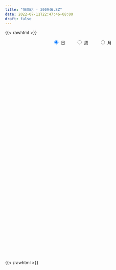 ```yaml
---
title: "恒而达 - 300946.SZ"
date: 2022-07-11T22:47:46+08:00
draft: false
---
```

{{< rawhtml >}}
    <div style="text-align: center">
        <label style="padding: 1rem;"><input style="margin-right: .5rem" type="radio" name="period" value="D" checked onclick="period_change(this)">日</label>
        <label style="padding: 1rem;"><input style="margin-right: .5rem" type="radio" name="period" value="W" onclick="period_change(this)">周</label>
        <label style="padding: 1rem;"><input style="margin-right: .5rem" type="radio" name="period" value="M" onclick="period_change(this)">月</label>
    </div>
    <div id="chart" style="height: 700px;"></div> 
    <script type="text/javascript">
        const D_v = [118800.21,95355.45,66956.19,71241.04,59557.66,43370.75,38064.28,26937.77,32728.03,26916.35,20245.22,23076.02,24128.55,20964.93,76998.81,91773.87,58330.73,35186.03,29102.61,31887.33,23194.17,20063.37,48998.08,51396.86,37589.51,39714.36,41212.47,40673.56,27806.61,18414.38,17585.7,19524.7,17099.06,19142.85,16570.92,17403.31,29239.01,36364.57,31975.77,21865.68,33692.13,20240.34,17565.09,15986.0,21298.93,22386.35,21180.48,14995.29,17905.21,14604.51,13393.29,10395.74,11909.36,9513.1,9968.7,8799.3,14382.28,15570.71,9908.66,7245.09,6494.12,10011.03,14473.86,10463.93,6594.28,6976.81,8641.0,9999.0,10830.0,14017.43,11663.65,7561.11,10613.0,10939.93,9565.09,7595.01,6604.08,8463.07,4364.28,6311.49,5510.0,10888.24,10205.85,12775.06,8377.16,8788.3,12094.64,11958.55,9177.23,6994.24,7267.96,10563.0,5249.85,8137.0,10001.16,4593.47,5839.12,5431.18,6766.17,4484.17,5631.01,6721.16,6252.0,10707.19,9891.55,6437.0,9596.0,5192.27,7666.01,8058.0,9854.67,14244.62,7759.5,6378.0,5877.0,8203.5,21626.92,12391.43,8333.68,10074.72,5914.72,9427.5,9998.0,7206.0,7735.22,15424.85,10901.04,15375.42,9965.0,47179.09,90477.85,104748.52,69273.52,90778.85,102340.6,92598.17,70188.5,62592.51,63614.39,54780.64,49095.2,34456.0,42113.02,41971.4,29219.39,41333.91,67945.44,57619.47,52050.16,41571.04,27050.88,31339.66,22506.56,17852.18,34002.69,20430.86,17542.29,14263.0,11675.0,13649.36,18202.4,38701.48,24205.93,17834.12,23920.6,23202.38,18913.14,36614.46,40637.18,42179.26,22521.76,22471.64,16382.82,15068.9,17839.69,15376.66,19014.43,16034.25,56226.43,40643.08,39611.43,40762.47,54237.81,35894.91,25730.99,39407.24,27010.2,32408.52,21611.01,18425.36,23207.49,20404.27,35011.71,24653.39,23587.89,16623.0,22122.0,9132.79,9701.7,7694.79,7325.61,12045.0,7835.57,9172.56,8085.57,12585.35,20533.36,13518.77,10858.46,6063.61,5799.0,7669.93,9005.7,6619.97,11330.61,6792.22,5859.53,5600.0,5171.05,16110.07,7866.29,9413.0,6436.35,5751.6,5211.47,4886.0,6940.99,6625.14,7888.55,4961.36,8828.07,4557.0,9334.28,6413.73,4531.0,6259.15,5518.0,5867.25,10009.16,5200.58,5394.69,5648.64,3581.0,3022.0,29414.93,25675.56,12795.95,9872.0,17104.68,10876.58,31308.78,15956.69,12355.0,8581.27,7942.0,10890.42,14684.34,10785.36,8541.01,12430.33,9772.19,9445.73,6837.42,9583.92,9095.79,30345.44,18377.75,9381.0,13000.27,7081.04,6444.21,8987.45,6188.21,10773.22,32167.61,38074.53,23909.86,15099.15,11601.14,19641.23,10336.13,18099.04,24489.35,16082.27,14267.55,7923.15,7123.8,5186.98,9454.0,5893.0,6455.0,6887.27,8293.16,7298.82,5950.15,4833.13,8631.74,13108.28,33940.01,29944.54,19105.47,11951.78,10714.56,13988.39,10739.96,9018.81,11476.48,8411.31,15896.48,10071.13,9381.51,15095.28,9799.18,11605.28,13656.0,10049.95,11918.6,11937.4,9917.87,10335.18,9339.78,17883.79,12593.91,11939.95,9448.12,10598.87,18168.57,40571.03,20627.6,12920.0,17635.6,25343.99,44555.46,27157.23,17345.14,16555.4,14952.22,14630.42,14036.85,10965.42,10269.76,9580.92]
const D_histogram = [0.0,-3.6478176638,-6.4328256037,-7.4991311337,-8.1982404905,-8.16833172,-7.9075843968,-7.2176382178,-6.2324474544,-5.3364069574,-4.3051387629,-3.3871615379,-2.4401958943,-1.7297389657,-0.2320698822,1.1787821609,1.4713138274,1.6166599766,1.7643864365,1.9458735583,1.9029141951,1.9450200576,2.5392386999,2.8911889593,3.0024330074,3.2462462765,3.4757520456,3.2359952568,2.8183494823,2.5210183111,2.338932985,2.0584354355,1.7383929212,1.3929776881,1.2565517997,1.2707203579,1.4005285186,1.4894358804,1.4942360629,1.2537619103,1.4072859376,1.3848809868,1.21257282,1.1459447228,1.2153588381,1.1581398477,1.1444394737,1.0840115522,0.8380013063,0.5504756077,0.2494704012,0.1422128522,-0.0310382773,-0.0833376583,-0.1130548074,-0.1740274255,-0.3173678072,-0.155652778,-0.0993133723,-0.1219592418,-0.0796891829,0.060585111,0.2279916461,0.2633480942,0.2811311626,0.2410160632,0.2510425822,0.2894845828,0.3819906445,0.4675633427,0.3926291227,0.384775143,0.4382839723,0.4862447343,0.4556298591,0.3935624758,0.3792319532,0.2836661183,0.2238715363,0.194227378,0.1718287007,0.2447367998,0.3264146776,0.3728257367,0.3313082369,0.3413992626,0.3889121723,0.3684349032,0.2800493563,0.2392490899,0.2279533458,0.1056731969,0.0406148348,-0.028656134,-0.1887683071,-0.2502137746,-0.2064585502,-0.177084457,-0.2050854768,-0.194360678,-0.1543770976,-0.1341748969,-0.0901102578,-0.1959287089,-0.3290704574,-0.3503548296,-0.4355464978,-0.4481217592,-0.4613651353,-0.5179538535,-0.4367430837,-0.2839112208,-0.3098951325,-0.2474159395,-0.192189742,-0.0252657361,0.2789184657,0.4291913256,0.4696725362,0.5306815099,0.5758984539,0.6305086826,0.5622621804,0.4678089692,0.4386726124,0.5224789304,0.4953546759,0.5751309246,0.5230499737,1.2048130845,2.4561072546,2.9229573636,2.6985194346,3.3559489528,4.5725048986,5.3058847212,5.165128807,4.1568285728,3.7738944669,2.9252037235,1.8019867306,0.9271510151,-0.1630717732,-0.8706466964,-1.4288585817,-1.660546097,-1.0934562659,-1.0414794596,-0.9942663431,-1.6796837679,-2.2325179776,-2.7530602465,-3.166193248,-3.4467546236,-3.275129416,-3.2779109092,-2.9950170918,-2.8142106369,-2.5332523017,-2.4097116811,-2.1324652922,-1.4730767161,-1.1554858814,-0.8791565446,-0.5741624331,-0.292684878,-0.2602064156,0.0975562664,0.6338421675,0.6819354017,0.5054792041,0.0738478945,-0.1493719817,-0.3020355654,-0.4656022182,-0.5823328796,-0.4331557673,-0.3092169001,0.5627518373,1.0907665725,1.4362116071,1.7275298838,1.6396055196,1.4705664628,1.071762828,1.1696326104,1.1230113435,0.9384852088,0.768230931,0.5279421874,0.2283468246,0.1097042281,0.060670945,-0.3003175387,-0.4377268258,-0.5671989745,-1.0173827552,-1.2693308415,-1.4945234798,-1.5996666541,-1.4838376067,-1.2207102562,-1.0122021318,-0.9231328038,-0.7347156256,-0.4998898336,-0.1456765421,-0.1496847133,-0.3923459434,-0.4486961467,-0.4583220578,-0.5270957789,-0.6887623921,-0.6803514002,-0.4844572404,-0.3282741625,-0.2414346384,-0.20269848,-0.1216527117,-0.4494667892,-0.5481920164,-0.7604709621,-0.7355861148,-0.7818504922,-0.6221663923,-0.5266982165,-0.5416538559,-0.3685318101,-0.3518813582,-0.2789363589,-0.4176786488,-0.4575155328,-0.3077848945,-0.3246296433,-0.2732263524,-0.3425771093,-0.2853631222,-0.0796938736,0.152903006,0.3553744548,0.3896938553,0.3338004845,0.3198973929,0.3680505986,0.9909956162,1.2475110434,1.2989085146,1.3443607134,1.3825543111,1.3676490546,1.4741181271,1.4511627751,1.2811649013,1.1073199453,0.9867927476,0.9637418265,0.9695282966,0.947480386,0.6772391235,0.534006723,0.3662678279,0.1145458917,-0.2911139992,-0.7936665306,-0.9395081821,-0.2782629774,-0.0475624822,0.1131702774,0.1964759122,0.2168642481,0.2281630041,0.1599001218,-0.0443611751,0.0005007349,0.5865285872,0.690266901,0.434926306,0.1373092608,-0.2257622368,-0.2408076781,-0.3465334195,-0.2372821968,-0.2275793066,-0.2119764245,-0.3302183107,-0.3964887544,-0.5100461367,-0.5299785441,-0.7984914824,-0.8284753197,-1.1164794275,-1.3864664423,-1.2423887999,-1.0968607102,-0.8783329905,-0.6432876784,-0.3978957374,-2.0763346704,-2.8301765896,-3.1570037635,-3.1656928549,-2.9398668131,-2.6545136386,-2.2463083795,-1.849494777,-1.4317351315,-1.0086343462,-0.604619305,-0.3727667853,-0.1229189028,0.1451743185,0.2909795619,0.4373461865,0.614323868,0.7927903931,0.9648567166,1.1350941224,1.2263035924,1.231047413,1.1696072815,1.1712621449,1.2256618506,1.2072820157,1.1497935324,1.1128578998,1.0850133114,1.1084404024,1.1698217917,1.1004130687,1.0612008283,1.0641645728,1.0826863006,1.1477259984,1.0482729389,0.935973473,0.8666008502,0.7434706237,0.5971499324,0.5134408608,0.4141193976,0.336078542,0.2530029929]
const D_fast = [0.0,-4.5597720798,-8.9529864206,-11.8940747341,-14.6427442135,-16.654918373,-18.371067149,-19.4855305245,-20.0584516246,-20.496512867,-20.5415293632,-20.4703425227,-20.1334258526,-19.8554036654,-18.4157520525,-16.7102044692,-16.0498443458,-15.5003332025,-14.9115101334,-14.243554622,-13.8107854364,-13.2824245596,-12.0533962423,-10.9786487431,-10.1167964432,-9.0614216049,-7.9629778244,-7.393735799,-7.106794203,-6.7738707964,-6.3712228762,-6.1371115669,-6.0225558509,-6.0197266619,-5.8420146004,-5.5101659528,-5.0302256624,-4.5689593305,-4.1906001322,-4.1176338073,-3.6122882956,-3.2884729997,-3.1576379615,-2.9377798779,-2.5645260532,-2.3322100816,-2.0598005872,-1.8492256206,-1.8857355399,-2.0356423367,-2.2742799429,-2.3459842788,-2.5269949776,-2.6001287732,-2.6581096242,-2.7625890986,-2.9852714322,-2.8624695974,-2.8309585348,-2.8840942148,-2.8617464516,-2.7063258799,-2.4819214333,-2.3807279617,-2.2926621026,-2.2725231862,-2.1997360216,-2.0889228754,-1.9009191525,-1.6984556186,-1.6752325579,-1.5868927519,-1.4238129295,-1.254290984,-1.1709983943,-1.1346751587,-1.054197693,-1.0788469983,-1.0826736963,-1.0637610101,-1.0432025122,-0.9091102132,-0.745828666,-0.6062111726,-0.5649016132,-0.4694607719,-0.3247198191,-0.2530883624,-0.2714615703,-0.2524495642,-0.2067569719,-0.3026188215,-0.3575234749,-0.4339584772,-0.6412627271,-0.7652616382,-0.7731210514,-0.7880180725,-0.8672904614,-0.9051558321,-0.9037665261,-0.9171080497,-0.8955709749,-1.0503716033,-1.2657809662,-1.3746540458,-1.5687323384,-1.6933380396,-1.8219226996,-2.0079998811,-2.0359748822,-1.9541208246,-2.0575785193,-2.0569533113,-2.0497745493,-1.8891669774,-1.5152531592,-1.2576824679,-1.0997831232,-0.906103772,-0.7169122146,-0.5046748153,-0.4323557723,-0.4098567413,-0.3293249449,-0.1148988943,-0.0181844798,0.2053745,0.2840560426,1.2670224244,3.1323434083,4.3299328582,4.7801247878,6.2765415442,8.6362237146,10.6960747175,11.846601005,11.877507914,12.4380474249,12.3206576123,11.647937302,11.0048893404,9.8738986088,8.9486620115,8.0332354807,7.3864114412,7.6801372058,7.4717441472,7.2703906779,6.1650523111,5.0540886071,3.8452812765,2.640599963,1.4983499315,0.8511927851,0.0289335646,-0.4369268909,-0.9596730952,-1.3120278354,-1.7909151352,-2.0467850693,-1.7556656722,-1.7269463078,-1.6704061072,-1.508952604,-1.3006462684,-1.3332194099,-0.9510676613,-0.2563212183,-0.0377441337,-0.0878305302,-0.5009998662,-0.7615627378,-0.9897352129,-1.2697024202,-1.5320163016,-1.4911281311,-1.4444934889,-0.4318367921,0.3688695861,1.0733675226,1.7965682702,2.1185452859,2.3171478449,2.186284917,2.576562852,2.8106944209,2.8607895884,2.8825930434,2.7742898467,2.53178119,2.4405646506,2.4066991037,1.9706312353,1.7237902418,1.4525183495,0.74798888,0.1787080833,-0.4201154249,-0.9251752628,-1.1803056171,-1.2223558306,-1.2668982392,-1.4086121121,-1.4038738404,-1.2940205067,-0.9762263507,-1.0176557002,-1.3584034162,-1.5269276562,-1.6511340818,-1.8516817476,-2.1855389588,-2.347215817,-2.2724359672,-2.19832143,-2.1718405655,-2.1837790271,-2.1331464368,-2.5733272115,-2.8091004428,-3.211497129,-3.3705088104,-3.6122358109,-3.6080933091,-3.6442996874,-3.7946687907,-3.7136796974,-3.7849995851,-3.7817886755,-4.0249506276,-4.1791663949,-4.1063819801,-4.2043841397,-4.221287437,-4.3762824711,-4.3904092646,-4.2046634844,-3.9338408534,-3.6425257909,-3.5107829266,-3.4832261762,-3.4171549196,-3.2769890643,-2.4062951427,-1.8379019546,-1.4617773548,-1.0802349776,-0.6964028021,-0.369395795,0.1056028094,0.4454381511,0.5957315026,0.698716533,0.8248875222,1.0427720577,1.2909406019,1.5057627878,1.4048313062,1.3951005864,1.3189286483,1.0958431851,0.6174047944,-0.0835643697,-0.4642830668,0.1273963936,0.3462062683,0.5352315973,0.66765621,0.742260608,0.8106001151,0.7823122632,0.5669606726,0.6119477662,1.3446077654,1.6209128044,1.474303786,1.211014056,0.7915019991,0.7162546383,0.5238955421,0.5738262155,0.5266342791,0.4892430551,0.2884465912,0.123053959,-0.1180149576,-0.270442001,-0.7385778099,-0.9756804771,-1.5428044418,-2.1594080671,-2.3259276247,-2.4546147126,-2.4556702405,-2.381446848,-2.2355288413,-4.4330514419,-5.8944375086,-7.0105156234,-7.8106279284,-8.3197685899,-8.6980438251,-8.8514156609,-8.9169757526,-8.85714989,-8.6862076912,-8.4333474763,-8.2946866529,-8.0755684961,-7.7711816952,-7.5526315613,-7.2969283901,-6.9663697415,-6.5897056181,-6.1764251156,-5.7224141792,-5.324628811,-5.0121231372,-4.7811614483,-4.4866910487,-4.1258758803,-3.8424352113,-3.6124753116,-3.3711964692,-3.1277877298,-2.8272505381,-2.473413701,-2.2677191567,-2.0416311901,-1.7726263024,-1.4834329994,-1.131461802,-0.9688466268,-0.8471527245,-0.6998751347,-0.6371377052,-0.6341709134,-0.5895197699,-0.5853113836,-0.5793326037,-0.5991574046]
const D_slow = [0.0,-0.911954416,-2.5201608169,-4.3949436003,-6.4445037229,-8.4865866529,-10.4634827522,-12.2678923066,-13.8260041702,-15.1601059096,-16.2363906003,-17.0831809848,-17.6932299583,-18.1256646998,-18.1836821703,-17.8889866301,-17.5211581732,-17.1169931791,-16.6758965699,-16.1894281804,-15.7136996316,-15.2274446172,-14.5926349422,-13.8698377024,-13.1192294505,-12.3076678814,-11.43872987,-10.6297310558,-9.9251436852,-9.2948891075,-8.7101558612,-8.1955470023,-7.760948772,-7.41270435,-7.0985664001,-6.7808863106,-6.430754181,-6.0583952109,-5.6848361952,-5.3713957176,-5.0195742332,-4.6733539865,-4.3702107815,-4.0837246008,-3.7798848913,-3.4903499293,-3.2042400609,-2.9332371728,-2.7237368463,-2.5861179443,-2.523750344,-2.488197131,-2.4959567003,-2.5167911149,-2.5450548168,-2.5885616731,-2.6679036249,-2.7068168194,-2.7316451625,-2.762134973,-2.7820572687,-2.7669109909,-2.7099130794,-2.6440760559,-2.5737932652,-2.5135392494,-2.4507786039,-2.3784074582,-2.282909797,-2.1660189613,-2.0678616807,-1.9716678949,-1.8620969018,-1.7405357183,-1.6266282535,-1.5282376345,-1.4334296462,-1.3625131166,-1.3065452326,-1.2579883881,-1.2150312129,-1.153847013,-1.0722433436,-0.9790369094,-0.8962098501,-0.8108600345,-0.7136319914,-0.6215232656,-0.5515109265,-0.4916986541,-0.4347103176,-0.4082920184,-0.3981383097,-0.4053023432,-0.45249442,-0.5150478636,-0.5666625012,-0.6109336154,-0.6622049846,-0.7107951541,-0.7493894285,-0.7829331528,-0.8054607172,-0.8544428944,-0.9367105088,-1.0242992162,-1.1331858406,-1.2452162804,-1.3605575642,-1.4900460276,-1.5992317985,-1.6702096037,-1.7476833869,-1.8095373717,-1.8575848073,-1.8639012413,-1.7941716249,-1.6868737935,-1.5694556594,-1.4367852819,-1.2928106685,-1.1351834978,-0.9946179527,-0.8776657104,-0.7679975573,-0.6373778247,-0.5135391558,-0.3697564246,-0.2389939312,0.06220934,0.6762361536,1.4069754945,2.0816053532,2.9205925914,4.063718816,5.3901899963,6.6814721981,7.7206793412,8.664152958,9.3954538888,9.8459505715,10.0777383253,10.036970382,9.8193087079,9.4620940624,9.0469575382,8.7735934717,8.5132236068,8.264657021,7.844736079,7.2866065846,6.598341523,5.806793211,4.9451045551,4.1263222011,3.3068444738,2.5580902009,1.8545375416,1.2212244662,0.618796546,0.0856802229,-0.2825889561,-0.5714604265,-0.7912495626,-0.9347901709,-1.0079613904,-1.0730129943,-1.0486239277,-0.8901633858,-0.7196795354,-0.5933097343,-0.5748477607,-0.6121907561,-0.6876996475,-0.804100202,-0.9496834219,-1.0579723638,-1.1352765888,-0.9945886295,-0.7218969863,-0.3628440846,0.0690383864,0.4789397663,0.846581382,1.114522089,1.4069302416,1.6876830775,1.9223043797,2.1143621124,2.2463476593,2.3034343654,2.3308604224,2.3460281587,2.270948774,2.1615170676,2.019717324,1.7653716352,1.4480389248,1.0744080548,0.6744913913,0.3035319896,-0.0016455744,-0.2546961074,-0.4854793083,-0.6691582147,-0.7941306731,-0.8305498086,-0.867970987,-0.9660574728,-1.0782315095,-1.192812024,-1.3245859687,-1.4967765667,-1.6668644168,-1.7879787269,-1.8700472675,-1.9304059271,-1.9810805471,-2.011493725,-2.1238604223,-2.2609084264,-2.4510261669,-2.6349226956,-2.8303853187,-2.9859269168,-3.1176014709,-3.2530149349,-3.3451478874,-3.4331182269,-3.5028523166,-3.6072719788,-3.721650862,-3.7985970857,-3.8797544965,-3.9480610846,-4.0337053619,-4.1050461424,-4.1249696108,-4.0867438593,-3.9979002456,-3.9004767818,-3.8170266607,-3.7370523125,-3.6450396629,-3.3972907588,-3.085412998,-2.7606858693,-2.424595691,-2.0789571132,-1.7370448496,-1.3685153178,-1.005724624,-0.6854333987,-0.4086034123,-0.1619052254,0.0790302312,0.3214123053,0.5582824018,0.7275921827,0.8610938634,0.9526608204,0.9812972933,0.9085187936,0.7101021609,0.4752251154,0.405659371,0.3937687505,0.4220613198,0.4711802979,0.5253963599,0.5824371109,0.6224121414,0.6113218476,0.6114470313,0.7580791782,0.9306459034,1.0393774799,1.0737047951,1.0172642359,0.9570623164,0.8704289615,0.8111084123,0.7542135857,0.7012194796,0.6186649019,0.5195427133,0.3920311791,0.2595365431,0.0599136725,-0.1472051574,-0.4263250143,-0.7729416249,-1.0835388248,-1.3577540024,-1.57733725,-1.7381591696,-1.837633104,-2.3567167715,-3.0642609189,-3.8535118598,-4.6449350735,-5.3799017768,-6.0435301865,-6.6051072813,-7.0674809756,-7.4254147585,-7.677573345,-7.8287281713,-7.9219198676,-7.9526495933,-7.9163560137,-7.8436111232,-7.7342745766,-7.5806936096,-7.3824960113,-7.1412818321,-6.8575083015,-6.5509324034,-6.2431705502,-5.9507687298,-5.6579531936,-5.3515377309,-5.049717227,-4.7622688439,-4.484054369,-4.2128010411,-3.9356909405,-3.6432354926,-3.3681322254,-3.1028320184,-2.8367908752,-2.5661193,-2.2791878004,-2.0171195657,-1.7831261974,-1.5664759849,-1.380608329,-1.2313208459,-1.1029606307,-0.9994307813,-0.9154111458,-0.8521603975]
const D_data = [['2021-02-08', 139.66, 141.6, 139.55, 182.68],['2021-02-09', 114.0, 84.44, 84.18, 126.0],['2021-02-10', 80.0, 73.5, 73.02, 84.99],['2021-02-18', 75.11, 78.5, 75.11, 84.5],['2021-02-19', 75.0, 71.23, 68.9, 75.98],['2021-02-22', 71.22, 70.91, 70.1, 72.8],['2021-02-23', 69.8, 66.78, 66.5, 69.8],['2021-02-24', 66.8, 67.04, 66.74, 67.88],['2021-02-25', 67.3, 68.02, 67.07, 69.5],['2021-02-26', 67.68, 65.29, 65.28, 67.81],['2021-03-01', 65.01, 66.1, 65.0, 66.39],['2021-03-02', 66.17, 64.5, 63.9, 66.43],['2021-03-03', 64.02, 65.1, 62.8, 65.88],['2021-03-04', 64.31, 62.4, 62.31, 64.66],['2021-03-05', 62.0, 74.88, 62.0, 74.88],['2021-03-08', 75.0, 79.49, 73.5, 88.22],['2021-03-09', 75.2, 68.63, 66.25, 77.64],['2021-03-10', 67.12, 66.74, 66.33, 71.39],['2021-03-11', 65.54, 66.51, 63.82, 67.36],['2021-03-12', 66.0, 66.97, 65.67, 69.68],['2021-03-15', 64.95, 63.8, 63.26, 66.13],['2021-03-16', 63.39, 64.2, 62.2, 64.99],['2021-03-17', 64.19, 72.52, 63.23, 73.97],['2021-03-18', 71.0, 72.2, 68.58, 75.52],['2021-03-19', 70.0, 70.88, 69.3, 74.15],['2021-03-22', 71.41, 74.2, 71.41, 75.78],['2021-03-23', 73.25, 76.31, 73.2, 77.49],['2021-03-24', 77.0, 71.52, 71.0, 79.93],['2021-03-25', 69.2, 68.47, 67.8, 72.47],['2021-03-26', 68.0, 68.81, 67.85, 69.61],['2021-03-29', 69.4, 69.62, 68.8, 71.8],['2021-03-30', 69.11, 67.69, 67.02, 70.49],['2021-03-31', 65.4, 65.95, 65.4, 67.26],['2021-04-01', 66.61, 64.0, 63.8, 66.88],['2021-04-02', 64.06, 65.34, 64.06, 65.89],['2021-04-06', 65.36, 66.92, 64.84, 67.17],['2021-04-07', 66.72, 68.89, 65.84, 69.75],['2021-04-08', 68.62, 69.24, 68.02, 71.99],['2021-04-09', 72.27, 68.8, 68.5, 75.68],['2021-04-12', 66.22, 65.4, 65.18, 67.82],['2021-04-13', 65.34, 70.43, 65.34, 71.25],['2021-04-14', 71.21, 69.01, 67.88, 71.3],['2021-04-15', 69.09, 67.0, 66.04, 69.19],['2021-04-16', 67.0, 68.02, 66.69, 68.88],['2021-04-19', 67.9, 70.12, 67.71, 70.73],['2021-04-20', 69.67, 69.0, 69.0, 71.62],['2021-04-21', 69.05, 69.8, 67.88, 71.13],['2021-04-22', 69.7, 69.47, 68.38, 70.34],['2021-04-23', 69.22, 66.68, 66.6, 69.38],['2021-04-26', 67.02, 64.89, 64.68, 67.25],['2021-04-27', 65.12, 63.08, 62.43, 65.7],['2021-04-28', 62.32, 64.2, 62.32, 64.85],['2021-04-29', 64.14, 62.3, 62.3, 64.25],['2021-04-30', 61.9, 62.8, 61.9, 63.4],['2021-05-06', 62.71, 62.42, 61.02, 63.5],['2021-05-07', 62.4, 61.3, 61.11, 62.4],['2021-05-10', 61.7, 59.14, 58.4, 61.72],['2021-05-11', 59.11, 62.44, 58.91, 63.0],['2021-05-12', 61.3, 61.22, 60.17, 62.26],['2021-05-13', 60.12, 59.84, 59.8, 60.9],['2021-05-14', 59.85, 60.23, 59.8, 60.49],['2021-05-17', 60.28, 61.55, 59.7, 61.74],['2021-05-18', 61.51, 62.45, 61.1, 64.0],['2021-05-19', 62.96, 61.16, 61.11, 62.96],['2021-05-20', 61.01, 60.93, 60.6, 61.43],['2021-05-21', 60.69, 59.99, 59.91, 61.16],['2021-05-24', 59.58, 60.38, 58.65, 60.43],['2021-05-25', 61.26, 60.74, 60.48, 61.98],['2021-05-26', 61.16, 61.71, 60.16, 61.85],['2021-05-27', 62.0, 62.13, 61.41, 63.3],['2021-05-28', 62.0, 60.19, 60.06, 62.26],['2021-05-31', 60.28, 60.83, 60.24, 61.08],['2021-06-01', 60.98, 61.78, 60.7, 61.95],['2021-06-02', 61.72, 62.1, 60.89, 62.2],['2021-06-03', 62.22, 61.3, 61.19, 62.33],['2021-06-04', 61.05, 60.77, 60.51, 61.5],['2021-06-07', 60.6, 61.26, 60.41, 61.32],['2021-06-08', 61.25, 60.01, 59.93, 61.26],['2021-06-09', 60.07, 60.05, 59.59, 60.3],['2021-06-10', 59.97, 60.17, 59.93, 60.72],['2021-06-11', 60.17, 60.09, 59.91, 60.36],['2021-06-15', 60.45, 61.42, 59.71, 61.8],['2021-06-16', 61.15, 62.02, 60.73, 62.08],['2021-06-17', 61.98, 62.06, 61.41, 63.01],['2021-06-18', 61.5, 61.12, 60.7, 61.69],['2021-06-21', 61.17, 61.83, 60.9, 62.3],['2021-06-22', 61.73, 62.64, 61.38, 62.98],['2021-06-23', 62.66, 62.07, 61.96, 63.37],['2021-06-24', 62.06, 61.1, 60.79, 62.1],['2021-06-25', 61.1, 61.48, 60.66, 61.52],['2021-06-28', 61.43, 61.83, 61.05, 62.15],['2021-06-29', 61.84, 60.15, 59.91, 61.84],['2021-06-30', 60.3, 60.36, 59.92, 60.49],['2021-07-01', 60.01, 59.89, 59.89, 60.9],['2021-07-02', 59.84, 57.98, 57.9, 59.89],['2021-07-05', 57.99, 58.37, 57.9, 58.48],['2021-07-06', 58.08, 59.38, 58.08, 59.38],['2021-07-07', 59.04, 59.16, 59.03, 59.59],['2021-07-08', 59.01, 58.2, 58.05, 59.54],['2021-07-09', 58.25, 58.38, 57.93, 58.61],['2021-07-12', 58.38, 58.64, 58.14, 58.93],['2021-07-13', 58.64, 58.33, 57.9, 58.68],['2021-07-14', 58.33, 58.6, 58.03, 59.1],['2021-07-15', 58.42, 56.32, 56.08, 58.45],['2021-07-16', 56.3, 54.99, 54.91, 56.56],['2021-07-19', 55.28, 55.56, 55.13, 56.59],['2021-07-20', 55.54, 54.0, 53.42, 55.54],['2021-07-21', 54.03, 54.12, 53.83, 54.44],['2021-07-22', 54.14, 53.49, 53.06, 54.2],['2021-07-23', 53.8, 52.16, 52.1, 53.8],['2021-07-26', 52.18, 53.35, 51.41, 53.38],['2021-07-27', 53.35, 54.36, 52.89, 55.3],['2021-07-28', 53.88, 51.98, 51.4, 53.88],['2021-07-29', 52.2, 52.71, 52.09, 53.19],['2021-07-30', 52.67, 52.5, 51.71, 52.68],['2021-08-02', 52.1, 54.15, 52.1, 54.17],['2021-08-03', 54.01, 56.99, 53.68, 58.63],['2021-08-04', 56.85, 56.33, 55.75, 57.47],['2021-08-05', 55.82, 55.6, 55.38, 56.97],['2021-08-06', 55.12, 56.32, 55.12, 57.4],['2021-08-09', 56.07, 56.66, 55.66, 56.83],['2021-08-10', 56.93, 57.36, 56.27, 57.88],['2021-08-11', 57.37, 56.11, 56.01, 57.67],['2021-08-12', 55.86, 55.62, 55.4, 56.66],['2021-08-13', 55.55, 56.35, 55.3, 56.84],['2021-08-16', 56.09, 58.2, 55.98, 58.63],['2021-08-17', 58.15, 57.29, 57.17, 58.85],['2021-08-18', 57.85, 59.14, 57.58, 60.18],['2021-08-19', 59.14, 57.96, 57.26, 59.45],['2021-08-20', 58.5, 69.55, 58.44, 69.55],['2021-08-23', 75.11, 83.46, 74.0, 83.46],['2021-08-24', 92.5, 80.6, 80.14, 93.0],['2021-08-25', 78.58, 75.1, 74.68, 80.06],['2021-08-26', 75.7, 90.12, 72.52, 90.12],['2021-08-27', 84.0, 105.9, 83.81, 108.14],['2021-08-30', 98.99, 109.78, 95.0, 123.85],['2021-08-31', 105.02, 105.5, 102.01, 115.45],['2021-09-01', 103.0, 96.28, 92.92, 105.37],['2021-09-02', 97.2, 104.7, 93.88, 109.5],['2021-09-03', 102.18, 99.5, 98.2, 113.08],['2021-09-06', 96.74, 93.98, 88.56, 99.49],['2021-09-07', 94.08, 94.19, 91.68, 95.88],['2021-09-08', 93.47, 87.9, 87.1, 94.0],['2021-09-09', 87.91, 88.82, 86.16, 91.98],['2021-09-10', 88.79, 87.71, 86.0, 88.79],['2021-09-13', 88.0, 89.74, 83.8, 91.5],['2021-09-14', 88.7, 100.83, 85.0, 104.8],['2021-09-15', 96.8, 96.43, 95.0, 106.16],['2021-09-16', 96.0, 97.02, 93.0, 104.98],['2021-09-17', 94.88, 86.18, 85.1, 96.53],['2021-09-22', 85.7, 83.99, 82.68, 87.49],['2021-09-23', 85.33, 80.47, 80.01, 85.61],['2021-09-24', 79.61, 77.79, 77.6, 80.71],['2021-09-27', 76.52, 75.68, 73.5, 80.0],['2021-09-28', 75.5, 79.0, 75.5, 81.89],['2021-09-29', 76.9, 75.17, 74.3, 77.91],['2021-09-30', 76.43, 77.41, 75.59, 78.39],['2021-10-08', 78.56, 75.37, 75.03, 79.5],['2021-10-11', 74.8, 75.95, 74.06, 77.29],['2021-10-12', 75.0, 73.22, 72.18, 75.76],['2021-10-13', 73.29, 74.46, 72.63, 76.9],['2021-10-14', 75.0, 80.33, 74.46, 82.49],['2021-10-15', 78.0, 77.58, 76.66, 79.8],['2021-10-18', 77.32, 77.76, 75.77, 80.18],['2021-10-19', 75.47, 78.99, 75.04, 79.88],['2021-10-20', 78.9, 79.8, 77.33, 80.2],['2021-10-21', 79.09, 77.16, 77.15, 79.69],['2021-10-22', 77.77, 82.08, 75.4, 84.42],['2021-10-25', 80.2, 86.9, 80.14, 88.52],['2021-10-26', 85.66, 82.78, 82.28, 93.88],['2021-10-27', 81.52, 80.0, 79.88, 84.59],['2021-10-28', 80.1, 75.3, 75.3, 81.79],['2021-10-29', 75.31, 76.02, 73.52, 77.39],['2021-11-01', 75.0, 75.61, 74.78, 77.4],['2021-11-02', 75.68, 74.2, 74.1, 77.84],['2021-11-03', 73.87, 73.48, 72.1, 75.43],['2021-11-04', 72.94, 76.35, 72.94, 76.9],['2021-11-05', 76.38, 76.32, 75.39, 77.99],['2021-11-08', 75.9, 88.35, 74.06, 91.58],['2021-11-09', 85.62, 88.38, 85.62, 89.52],['2021-11-10', 88.37, 89.4, 87.0, 92.6],['2021-11-11', 89.1, 91.7, 87.65, 92.9],['2021-11-12', 92.28, 88.89, 88.0, 99.77],['2021-11-15', 89.88, 88.52, 86.08, 92.35],['2021-11-16', 88.86, 85.26, 85.26, 89.15],['2021-11-17', 84.7, 91.75, 84.68, 92.39],['2021-11-18', 90.21, 91.22, 89.35, 92.93],['2021-11-19', 92.14, 89.95, 88.6, 94.0],['2021-11-22', 88.99, 90.14, 87.18, 91.5],['2021-11-23', 89.42, 88.98, 87.38, 90.88],['2021-11-24', 88.99, 87.4, 86.66, 90.8],['2021-11-25', 87.2, 89.0, 86.3, 90.0],['2021-11-26', 91.5, 89.82, 89.5, 97.45],['2021-11-29', 84.0, 85.03, 82.8, 88.5],['2021-11-30', 85.08, 86.5, 85.08, 90.58],['2021-12-01', 86.17, 85.77, 84.62, 87.99],['2021-12-02', 84.88, 79.81, 79.77, 85.43],['2021-12-03', 79.61, 79.7, 79.5, 80.73],['2021-12-06', 79.7, 77.81, 77.44, 80.5],['2021-12-07', 78.25, 77.3, 76.5, 78.72],['2021-12-08', 77.04, 78.93, 77.04, 79.35],['2021-12-09', 78.5, 80.74, 78.5, 81.5],['2021-12-10', 79.9, 80.42, 79.58, 81.1],['2021-12-13', 80.75, 78.9, 78.25, 80.96],['2021-12-14', 78.7, 80.15, 78.7, 80.79],['2021-12-15', 80.17, 81.28, 80.15, 81.95],['2021-12-16', 82.15, 84.0, 80.66, 84.93],['2021-12-17', 83.54, 80.22, 80.18, 83.54],['2021-12-20', 79.43, 76.21, 76.18, 79.8],['2021-12-21', 77.0, 77.25, 75.92, 78.2],['2021-12-22', 77.56, 77.13, 76.58, 77.95],['2021-12-23', 77.3, 75.6, 75.51, 77.55],['2021-12-24', 75.1, 73.12, 73.07, 76.2],['2021-12-27', 73.2, 74.06, 72.35, 74.75],['2021-12-28', 74.06, 76.25, 74.06, 77.5],['2021-12-29', 75.88, 76.12, 74.58, 76.38],['2021-12-30', 76.0, 75.41, 75.28, 76.8],['2021-12-31', 75.3, 74.69, 74.54, 76.3],['2022-01-04', 74.69, 75.13, 74.02, 75.3],['2022-01-05', 75.12, 68.81, 60.1, 75.12],['2022-01-06', 69.09, 69.81, 68.2, 70.49],['2022-01-07', 69.88, 66.68, 66.42, 70.5],['2022-01-10', 66.69, 68.18, 65.7, 68.3],['2022-01-11', 69.0, 66.23, 66.0, 69.0],['2022-01-12', 66.96, 68.14, 66.72, 68.18],['2022-01-13', 68.14, 67.13, 67.02, 68.68],['2022-01-14', 67.12, 65.08, 64.88, 67.5],['2022-01-17', 65.17, 67.03, 64.99, 67.45],['2022-01-18', 67.96, 64.81, 64.38, 67.96],['2022-01-19', 64.8, 65.01, 64.2, 65.42],['2022-01-20', 64.8, 61.39, 61.13, 65.0],['2022-01-21', 61.68, 61.27, 60.4, 62.33],['2022-01-24', 61.27, 63.1, 60.78, 65.25],['2022-01-25', 62.13, 60.57, 60.42, 63.49],['2022-01-26', 60.57, 60.72, 59.39, 61.56],['2022-01-27', 61.44, 58.34, 55.0, 61.44],['2022-01-28', 58.41, 59.06, 57.51, 59.91],['2022-02-07', 60.39, 60.9, 59.35, 61.98],['2022-02-08', 61.12, 61.87, 60.81, 63.78],['2022-02-09', 62.77, 62.3, 61.11, 62.77],['2022-02-10', 62.3, 60.57, 60.13, 62.46],['2022-02-11', 60.57, 59.12, 58.75, 60.83],['2022-02-14', 58.84, 59.18, 58.0, 60.08],['2022-02-15', 59.49, 59.8, 58.61, 59.9],['2022-02-16', 60.0, 68.87, 59.94, 71.0],['2022-02-17', 69.17, 67.1, 66.66, 72.21],['2022-02-18', 66.82, 65.97, 65.09, 67.64],['2022-02-21', 65.97, 66.85, 65.4, 67.28],['2022-02-22', 66.5, 67.76, 65.52, 69.88],['2022-02-23', 67.0, 67.99, 66.3, 68.34],['2022-02-24', 67.98, 70.68, 67.5, 75.51],['2022-02-25', 70.36, 70.29, 69.8, 72.33],['2022-02-28', 69.94, 68.9, 66.88, 70.0],['2022-03-01', 69.33, 68.8, 67.8, 69.8],['2022-03-02', 68.79, 69.47, 67.51, 69.93],['2022-03-03', 69.9, 71.08, 68.5, 71.44],['2022-03-04', 71.19, 72.2, 70.36, 73.69],['2022-03-07', 71.83, 72.64, 70.47, 73.5],['2022-03-08', 72.0, 69.48, 69.05, 72.5],['2022-03-09', 68.99, 70.55, 67.59, 70.69],['2022-03-10', 72.02, 69.89, 69.52, 72.5],['2022-03-11', 69.88, 68.03, 65.53, 69.88],['2022-03-14', 67.26, 64.38, 64.38, 67.79],['2022-03-15', 63.86, 60.38, 60.12, 64.8],['2022-03-16', 62.39, 62.48, 60.05, 62.88],['2022-03-17', 62.42, 73.57, 62.4, 74.66],['2022-03-18', 74.73, 70.52, 70.3, 74.97],['2022-03-21', 70.79, 70.79, 69.83, 71.64],['2022-03-22', 71.74, 70.67, 69.56, 72.9],['2022-03-23', 70.48, 70.4, 69.78, 71.31],['2022-03-24', 69.78, 70.63, 68.58, 71.23],['2022-03-25', 70.68, 69.72, 69.6, 71.95],['2022-03-28', 68.78, 67.41, 67.33, 69.4],['2022-03-29', 67.58, 70.17, 67.58, 70.95],['2022-03-30', 70.25, 79.0, 69.84, 84.0],['2022-03-31', 78.0, 75.46, 75.0, 82.0],['2022-04-01', 74.53, 71.14, 70.68, 76.66],['2022-04-06', 70.43, 69.49, 68.15, 71.59],['2022-04-07', 68.8, 66.99, 66.5, 69.66],['2022-04-08', 67.3, 70.28, 63.87, 70.28],['2022-04-11', 68.6, 68.71, 67.5, 69.99],['2022-04-12', 66.64, 71.3, 66.64, 72.71],['2022-04-13', 71.2, 70.3, 68.1, 75.59],['2022-04-14', 71.12, 70.37, 69.03, 73.07],['2022-04-15', 69.94, 68.29, 65.7, 69.94],['2022-04-18', 67.07, 68.23, 65.56, 69.32],['2022-04-19', 68.0, 66.85, 66.68, 69.26],['2022-04-20', 67.9, 67.29, 66.3, 67.9],['2022-04-21', 67.03, 62.88, 62.5, 67.03],['2022-04-22', 63.5, 64.4, 62.11, 64.45],['2022-04-25', 61.53, 59.48, 59.03, 63.99],['2022-04-26', 59.65, 57.1, 56.5, 61.6],['2022-04-27', 55.12, 60.76, 55.12, 61.0],['2022-04-28', 60.1, 60.45, 58.88, 62.6],['2022-04-29', 60.7, 61.35, 60.7, 62.0],['2022-05-05', 62.93, 61.94, 60.8, 62.93],['2022-05-06', 60.8, 62.7, 59.73, 63.98],['2022-05-09', 33.86, 33.4, 32.88, 34.86],['2022-05-10', 33.38, 36.03, 32.88, 38.94],['2022-05-11', 34.5, 35.55, 34.15, 36.88],['2022-05-12', 35.0, 35.48, 34.7, 36.11],['2022-05-13', 35.6, 35.84, 35.11, 35.97],['2022-05-16', 35.85, 34.91, 34.85, 36.03],['2022-05-17', 34.62, 35.46, 34.08, 35.87],['2022-05-18', 35.4, 34.88, 34.84, 35.8],['2022-05-19', 33.97, 35.0, 33.93, 35.2],['2022-05-20', 35.5, 35.29, 35.11, 36.08],['2022-05-23', 35.38, 35.54, 35.07, 35.64],['2022-05-24', 35.58, 33.59, 33.58, 36.6],['2022-05-25', 33.22, 33.79, 33.01, 33.91],['2022-05-26', 34.2, 34.3, 33.71, 34.88],['2022-05-27', 34.3, 32.94, 32.72, 34.6],['2022-05-30', 33.0, 32.92, 32.08, 33.27],['2022-05-31', 32.86, 33.51, 32.18, 33.51],['2022-06-01', 33.89, 33.99, 33.02, 34.68],['2022-06-02', 33.99, 34.53, 33.6, 34.65],['2022-06-06', 34.43, 35.28, 34.34, 35.44],['2022-06-07', 35.28, 34.99, 34.38, 35.5],['2022-06-08', 34.7, 34.24, 33.51, 35.21],['2022-06-09', 34.0, 33.35, 32.9, 34.13],['2022-06-10', 33.35, 34.09, 33.1, 34.39],['2022-06-13', 33.83, 35.08, 33.75, 35.8],['2022-06-14', 34.62, 34.5, 33.36, 35.05],['2022-06-15', 34.49, 34.05, 34.03, 34.78],['2022-06-16', 34.01, 34.3, 34.01, 34.78],['2022-06-17', 34.0, 34.5, 33.78, 34.99],['2022-06-20', 34.49, 35.43, 34.49, 35.92],['2022-06-21', 35.49, 36.51, 35.29, 38.08],['2022-06-22', 36.03, 35.26, 35.08, 37.59],['2022-06-23', 35.0, 35.75, 34.75, 35.93],['2022-06-24', 36.17, 36.61, 35.8, 36.83],['2022-06-27', 36.63, 37.34, 36.2, 37.79],['2022-06-28', 37.32, 38.7, 37.02, 40.46],['2022-06-29', 38.39, 37.12, 37.1, 38.42],['2022-06-30', 37.12, 36.91, 36.81, 37.75],['2022-07-01', 36.97, 37.44, 36.77, 38.3],['2022-07-04', 37.44, 36.68, 36.05, 37.44],['2022-07-05', 36.58, 36.01, 35.52, 37.16],['2022-07-06', 36.03, 36.45, 35.7, 37.34],['2022-07-07', 36.49, 35.98, 35.67, 36.64],['2022-07-08', 36.4, 35.93, 35.69, 36.98],['2022-07-11', 35.62, 35.54, 35.08, 35.98]]
const W_v = [281111.85,130798.7,168017.18,165413.53,246280.57,181241.99,167821.38,89923.23,114982.66,109349.24,97766.26,59816.0,18768.0,53600.86,48519.91,55151.08,46274.14,31252.92,42246.31,49012.96,41218.97,27114.11,39202.91,36949.28,44113.79,60630.25,40281.44,98845.4,457619.34,343774.21,196855.01,260520.02,80897.1,89828.02,14263.0,106434.17,120484.7,144192.66,83333.93,231481.22,160451.86,118659.84,96119.07,44602.67,63895.61,39396.7,36202.33,38560.41,29226.41,32860.12,32056.16,32120.32,74489.44,85118.73,54453.03,50974.62,74240.32,44893.97,111113.43,46341.52,83274.34,35580.93,34884.4,13464.87,108050.08,55938.2,58855.71,45110.41,53448.83,62464.64,109922.8,130957.22,64854.67,9580.92]
const W_histogram = [0.0,-0.1448660969,-0.6068179836,-0.2508254392,-0.517060324,-0.4038355627,-0.4394174825,-0.6547464921,-0.5277008828,-0.4621055937,-0.4731494478,-0.6926687578,-0.8778841076,-1.0024466343,-1.0272099333,-0.9577018855,-0.806316602,-0.6901206178,-0.4913706607,-0.2929341755,-0.3507650628,-0.3164994306,-0.4674533247,-0.6897826647,-0.7413197315,-0.4593307643,-0.2238985062,0.8110001029,3.7682681217,5.0386213941,4.8295939215,4.3480384331,3.2732123657,2.3865991256,1.5530549062,1.0641544313,0.9606159762,0.4279386584,0.0591142235,0.5952319893,0.9345478511,1.0546515504,0.391119053,-0.0379059246,-0.3560817892,-1.0276305706,-1.3298216303,-1.9930073578,-2.4340785657,-2.848300294,-3.1153789865,-3.1242638926,-2.5304094073,-1.7455917565,-1.0320455443,-0.786235316,-0.4196610889,-0.2056143751,0.0437542163,0.1565855645,0.1054523578,-0.1672640768,-0.5105802734,-0.5981883941,-2.3198639884,-3.291158164,-3.8485815377,-3.8571643651,-3.6420532447,-3.2354655816,-2.6143138191,-1.9669672974,-1.4819875995,-1.0493461853]
const W_fast = [0.0,-0.1810826211,-0.7947390037,-0.5014528192,-0.8969527849,-0.8846869143,-1.0301232048,-1.4091388374,-1.4140184488,-1.4639495581,-1.5932807741,-1.9859672735,-2.3906536503,-2.7658278355,-3.0473936179,-3.2173110414,-3.2675049084,-3.3238390787,-3.2479317868,-3.1227288454,-3.2682509985,-3.3131102238,-3.5809274491,-3.9757024553,-4.2125694549,-4.0454131788,-3.8659555473,-2.6283069124,1.2710281367,3.8010367577,4.7994077655,5.4048618854,5.1483389094,4.8583754506,4.4130949578,4.1902330907,4.3268486297,3.9011559765,3.5471100974,4.2320358606,4.8049886851,5.1887552721,4.6230025379,4.1845010791,3.7773047672,2.8488483432,2.2142018759,1.052764309,0.0031734596,-1.1231233421,-2.1690467812,-2.9589976605,-2.997745527,-2.6493258153,-2.1937909892,-2.1445395899,-1.882880635,-1.720237515,-1.4599303695,-1.3079526302,-1.3327227475,-1.6472552013,-2.1182164662,-2.3553716855,-4.6570132769,-6.4510969934,-7.9706657515,-8.9435396702,-9.638941861,-10.0412205933,-10.0736472855,-9.9180425882,-9.8035597902,-9.6332549223]
const W_slow = [0.0,-0.0362165242,-0.1879210201,-0.2506273799,-0.3798924609,-0.4808513516,-0.5907057222,-0.7543923453,-0.886317566,-1.0018439644,-1.1201313263,-1.2932985158,-1.5127695427,-1.7633812013,-2.0201836846,-2.2596091559,-2.4611883064,-2.6337184609,-2.7565611261,-2.8297946699,-2.9174859356,-2.9966107933,-3.1134741245,-3.2859197906,-3.4712497235,-3.5860824146,-3.6420570411,-3.4393070154,-2.497239985,-1.2375846364,-0.0301861561,1.0568234522,1.8751265437,2.471776325,2.8600400516,3.1260786594,3.3662326535,3.4732173181,3.4879958739,3.6368038713,3.870440834,4.1341037216,4.2318834849,4.2224070038,4.1333865564,3.8764789138,3.5440235062,3.0457716668,2.4372520254,1.7251769519,0.9463322052,0.1652662321,-0.4673361197,-0.9037340589,-1.1617454449,-1.3583042739,-1.4632195461,-1.5146231399,-1.5036845858,-1.4645381947,-1.4381751053,-1.4799911245,-1.6076361928,-1.7571832913,-2.3371492884,-3.1599388294,-4.1220842139,-5.0863753051,-5.9968886163,-6.8057550117,-7.4593334665,-7.9510752908,-8.3215721907,-8.583908737]
const W_data = [['2021-02-10', 139.66, 73.5, 73.02, 182.68],['2021-02-19', 75.11, 71.23, 68.9, 84.5],['2021-02-26', 71.22, 65.29, 65.28, 72.8],['2021-03-05', 65.01, 74.88, 62.0, 74.88],['2021-03-12', 75.0, 66.97, 63.82, 88.22],['2021-03-19', 64.95, 70.88, 62.2, 75.52],['2021-03-26', 71.41, 68.81, 67.8, 79.93],['2021-04-02', 69.4, 65.34, 63.8, 71.8],['2021-04-09', 65.36, 68.8, 64.84, 75.68],['2021-04-16', 66.22, 68.02, 65.18, 71.3],['2021-04-23', 67.9, 66.68, 66.6, 71.62],['2021-04-30', 67.02, 62.8, 61.9, 67.25],['2021-05-07', 62.71, 61.3, 61.02, 63.5],['2021-05-14', 61.7, 60.23, 58.4, 63.0],['2021-05-21', 60.28, 59.99, 59.7, 64.0],['2021-05-28', 59.58, 60.19, 58.65, 63.3],['2021-06-04', 60.28, 60.77, 60.24, 62.33],['2021-06-11', 60.6, 60.09, 59.59, 61.32],['2021-06-18', 60.45, 61.12, 59.71, 63.01],['2021-06-25', 61.17, 61.48, 60.66, 63.37],['2021-07-02', 61.43, 57.98, 57.9, 62.15],['2021-07-09', 57.99, 58.38, 57.9, 59.59],['2021-07-16', 58.38, 54.99, 54.91, 59.1],['2021-07-23', 55.28, 52.16, 52.1, 56.59],['2021-07-30', 52.18, 52.5, 51.4, 55.3],['2021-08-06', 52.1, 56.32, 52.1, 58.63],['2021-08-13', 56.07, 56.35, 55.3, 57.88],['2021-08-20', 56.09, 69.55, 55.98, 69.55],['2021-08-27', 75.11, 105.9, 72.52, 108.14],['2021-09-03', 98.99, 99.5, 92.92, 123.85],['2021-09-10', 96.74, 87.71, 86.0, 99.49],['2021-09-17', 88.0, 86.18, 83.8, 106.16],['2021-09-24', 85.7, 77.79, 77.6, 87.49],['2021-09-30', 76.52, 77.41, 73.5, 81.89],['2021-10-08', 78.56, 75.37, 75.03, 79.5],['2021-10-15', 74.8, 77.58, 72.18, 82.49],['2021-10-22', 77.32, 82.08, 75.04, 84.42],['2021-10-29', 80.2, 76.02, 73.52, 93.88],['2021-11-05', 75.0, 76.32, 72.1, 77.99],['2021-11-12', 75.9, 88.89, 74.06, 99.77],['2021-11-19', 89.88, 89.95, 84.68, 94.0],['2021-11-26', 88.99, 89.82, 86.3, 97.45],['2021-12-03', 84.0, 79.7, 79.5, 90.58],['2021-12-10', 79.7, 80.42, 76.5, 81.5],['2021-12-17', 80.75, 80.22, 78.25, 84.93],['2021-12-24', 79.43, 73.12, 73.07, 79.8],['2021-12-31', 73.2, 74.69, 72.35, 77.5],['2022-01-07', 74.69, 66.68, 60.1, 75.3],['2022-01-14', 66.69, 65.08, 64.88, 69.0],['2022-01-21', 65.17, 61.27, 60.4, 67.96],['2022-01-28', 61.27, 59.06, 55.0, 65.25],['2022-02-11', 60.39, 59.12, 58.75, 63.78],['2022-02-18', 58.84, 65.97, 58.0, 72.21],['2022-02-25', 65.97, 70.29, 65.4, 75.51],['2022-03-04', 69.94, 72.2, 66.88, 73.69],['2022-03-11', 71.83, 68.03, 65.53, 73.5],['2022-03-18', 67.26, 70.52, 60.05, 74.97],['2022-03-25', 70.79, 69.72, 68.58, 72.9],['2022-04-01', 68.78, 71.14, 67.33, 84.0],['2022-04-08', 70.43, 70.28, 63.87, 71.59],['2022-04-15', 68.6, 68.29, 65.7, 75.59],['2022-04-22', 67.07, 64.4, 62.11, 69.32],['2022-04-29', 61.53, 61.35, 55.12, 63.99],['2022-05-06', 62.93, 62.7, 59.73, 63.98],['2022-05-13', 33.86, 35.84, 32.88, 38.94],['2022-05-20', 35.85, 35.29, 33.93, 36.08],['2022-05-27', 35.38, 32.94, 32.72, 36.6],['2022-06-02', 33.0, 34.53, 32.08, 34.68],['2022-06-10', 34.43, 34.09, 32.9, 35.5],['2022-06-17', 33.83, 34.5, 33.36, 35.8],['2022-06-24', 34.49, 36.61, 34.49, 38.08],['2022-07-01', 36.63, 37.44, 36.2, 40.46],['2022-07-08', 37.44, 35.93, 35.52, 37.44],['2022-07-15', 35.62, 35.54, 35.08, 35.98]]
const M_v = [579927.73,814966.9299999999,417627.9299999999,183600.96,184306.03,165518.25,820163.1000000001,809087.6900000003,385374.5300000001,642168.1300000001,231975.1,132703.1,204083.49,299410.51,223991.05,257713.32,363944.04,90990.99]
const M_histogram = [0.0,0.0421196581,-0.1348101785,-0.3641489373,-0.5177578118,-1.0862806916,2.0013581503,2.0392133387,1.8628226298,2.3146633555,1.7088098237,0.2240956663,-0.1087149972,0.0888374643,-0.7108583585,-2.9682850437,-4.0206220158,-4.5577133047]
const M_fast = [0.0,0.0526495726,-0.1579828086,-0.4783588018,-0.7614071292,-1.6015001819,1.9864781976,2.5341367207,2.8234516692,3.8539582339,3.6753071579,2.2466169171,1.8866275043,2.1063893318,1.1289789194,-1.8705190267,-3.9280115027,-5.6045311178]
const M_slow = [0.0,0.0105299145,-0.0231726301,-0.1142098644,-0.2436493174,-0.5152194903,-0.0148799527,0.494923382,0.9606290394,1.5392948783,1.9664973342,2.0225212508,1.9953425015,2.0175518676,1.8398372779,1.097766017,0.0926105131,-1.0468178131]
const M_data = [['2021-02-26', 139.66, 65.29, 65.28, 182.68],['2021-03-31', 65.01, 65.95, 62.0, 88.22],['2021-04-30', 66.61, 62.8, 61.9, 75.68],['2021-05-31', 62.71, 60.83, 58.4, 64.0],['2021-06-30', 60.98, 60.36, 59.59, 63.37],['2021-07-30', 60.01, 52.5, 51.4, 60.9],['2021-08-31', 52.1, 105.5, 52.1, 123.85],['2021-09-30', 103.0, 77.41, 73.5, 113.08],['2021-10-29', 78.56, 76.02, 72.18, 93.88],['2021-11-30', 75.0, 86.5, 72.1, 99.77],['2021-12-31', 86.17, 74.69, 72.35, 87.99],['2022-01-28', 74.69, 59.06, 55.0, 75.3],['2022-02-28', 60.39, 68.9, 58.0, 75.51],['2022-03-31', 69.33, 75.46, 60.05, 84.0],['2022-04-29', 74.53, 61.35, 55.12, 76.66],['2022-05-31', 62.93, 33.51, 32.08, 63.98],['2022-06-30', 33.89, 36.91, 32.9, 40.46],['2022-07-29', 36.97, 35.54, 35.08, 38.3]]
        const D_a = [null,null,null,null,null,null,null,null,null,null,null,null,null,null,62.0,null,null,null,null,null,null,null,null,null,null,null,null,79.93,null,null,null,null,null,63.8,null,null,null,null,75.68,null,null,null,null,null,null,null,null,null,null,null,null,null,null,null,null,null,58.4,null,null,null,null,null,64.0,null,null,null,null,null,null,null,null,null,null,null,null,null,null,null,59.59,null,null,null,null,null,null,null,null,63.37,null,null,null,null,null,null,57.9,null,null,null,null,null,null,null,59.1,null,null,null,null,null,null,null,null,null,51.4,null,null,null,null,null,null,null,null,null,null,null,null,null,null,null,null,null,null,null,null,null,null,123.85,null,null,null,null,null,null,null,null,null,null,null,null,null,null,null,null,null,null,null,null,null,null,null,72.18,null,null,null,null,null,null,null,null,null,93.88,null,null,null,null,null,72.1,null,null,null,null,null,null,99.77,null,null,null,null,null,null,null,null,null,null,null,null,null,null,null,null,76.5,null,null,null,null,null,null,84.93,null,null,null,null,null,null,null,null,null,null,null,null,60.1,null,null,null,null,null,null,null,null,null,null,null,null,65.25,null,null,null,null,null,null,null,null,null,58.0,null,null,null,null,null,null,null,75.51,null,null,null,null,null,null,null,null,null,null,null,null,null,60.05,null,null,null,null,null,null,null,null,null,84.0,null,null,null,null,null,null,null,null,null,null,null,null,null,null,null,null,null,null,null,null,null,null,32.88,null,null,null,null,null,null,null,null,36.08,null,null,null,null,null,32.08,null,null,null,null,null,null,null,null,null,null,null,null,null,null,null,null,null,null,null,40.46,null,null,null,null,35.52,null,null,null,null]
const W_a = [null,null,null,62.0,null,null,null,null,75.68,null,null,null,null,null,null,null,null,null,null,null,null,null,null,null,51.4,null,null,null,null,123.85,null,null,null,null,null,null,null,null,72.1,null,null,null,null,null,84.93,null,null,null,null,null,55.0,null,null,null,null,null,null,null,84.0,null,null,null,null,null,null,null,null,32.08,null,null,null,40.46,null,null]
const M_a = [null,null,null,null,null,51.4,null,null,null,null,null,null,null,84.0,null,null,null,null]
        const D_b = [[{ coord: ['2021-03-05', 75.68] }, { coord: ['2021-05-18', 63.8] }],[{ coord: ['2021-07-02', 59.1] }, { coord: ['2021-08-30', 57.9] }],[{ coord: ['2021-08-30', 93.88] }, { coord: ['2021-12-16', 72.18] }],[{ coord: ['2022-01-05', 65.25] }, { coord: ['2022-03-30', 60.1] }],[{ coord: ['2022-05-09', 36.08] }, { coord: ['2022-06-28', 32.88] }]]
const W_b = [[{ coord: ['2021-03-05', 75.68] }, { coord: ['2022-04-01', 62.0] }]]
const M_b = []
    </script>
{{< /rawhtml >}}